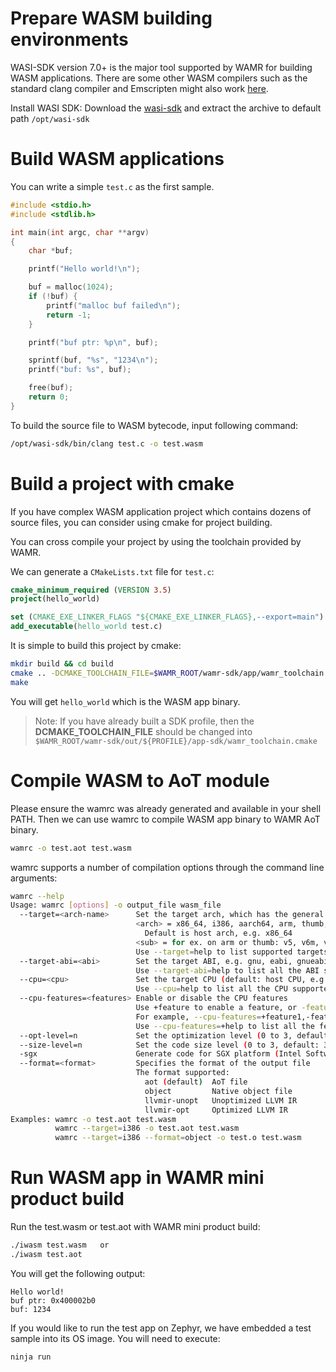 

# Prepare WASM building environments

WASI-SDK version 7.0+ is the major tool supported by WAMR for building WASM applications. There are some other WASM compilers such as the standard clang compiler and Emscripten might also work [here](./other_wasm_compilers.md).

Install WASI SDK: Download the [wasi-sdk](https://github.com/CraneStation/wasi-sdk/releases) and extract the archive to default path `/opt/wasi-sdk`


Build WASM applications
=========================

You can write a simple ```test.c``` as the first sample.

``` C
#include <stdio.h>
#include <stdlib.h>

int main(int argc, char **argv)
{
    char *buf;

    printf("Hello world!\n");

    buf = malloc(1024);
    if (!buf) {
        printf("malloc buf failed\n");
        return -1;
    }

    printf("buf ptr: %p\n", buf);

    sprintf(buf, "%s", "1234\n");
    printf("buf: %s", buf);

    free(buf);
    return 0;
}
```



To build the source file to WASM bytecode, input following command:

``` Bash
/opt/wasi-sdk/bin/clang test.c -o test.wasm
```


# Build a project with cmake

If you have complex WASM application project which contains dozens of source files, you can consider using cmake for project building.

You can cross compile your project by using the toolchain provided by WAMR.

We can generate a `CMakeLists.txt` file for `test.c`:

``` cmake
cmake_minimum_required (VERSION 3.5)
project(hello_world)

set (CMAKE_EXE_LINKER_FLAGS "${CMAKE_EXE_LINKER_FLAGS},--export=main")
add_executable(hello_world test.c)
```

It is simple to build this project by cmake:

``` Bash
mkdir build && cd build
cmake .. -DCMAKE_TOOLCHAIN_FILE=$WAMR_ROOT/wamr-sdk/app/wamr_toolchain.cmake
make
```

You will get ```hello_world``` which is the WASM app binary.

> Note: If you have already built a SDK profile, then the **DCMAKE_TOOLCHAIN_FILE** should be changed into `$WAMR_ROOT/wamr-sdk/out/${PROFILE}/app-sdk/wamr_toolchain.cmake`


# Compile WASM to AoT module

Please ensure the wamrc was already generated and available in your shell PATH. Then we can use wamrc to compile WASM app binary to WAMR AoT binary.

``` Bash
wamrc -o test.aot test.wasm
```

wamrc supports a number of compilation options through the command line arguments:

``` Bash
wamrc --help
Usage: wamrc [options] -o output_file wasm_file
  --target=<arch-name>      Set the target arch, which has the general format: <arch><sub>
                            <arch> = x86_64, i386, aarch64, arm, thumb, xtensa, mips.
                              Default is host arch, e.g. x86_64
                            <sub> = for ex. on arm or thumb: v5, v6m, v7a, v7m, etc.
                            Use --target=help to list supported targets
  --target-abi=<abi>        Set the target ABI, e.g. gnu, eabi, gnueabihf, etc. (default: gnu)
                            Use --target-abi=help to list all the ABI supported
  --cpu=<cpu>               Set the target CPU (default: host CPU, e.g. skylake)
                            Use --cpu=help to list all the CPU supported
  --cpu-features=<features> Enable or disable the CPU features
                            Use +feature to enable a feature, or -feature to disable it
                            For example, --cpu-features=+feature1,-feature2
                            Use --cpu-features=+help to list all the features supported
  --opt-level=n             Set the optimization level (0 to 3, default: 3, which is fastest)
  --size-level=n            Set the code size level (0 to 3, default: 3, which is smallest)
  -sgx                      Generate code for SGX platform (Intel Software Guard Extention)
  --format=<format>         Specifies the format of the output file
                            The format supported:
                              aot (default)  AoT file
                              object         Native object file
                              llvmir-unopt   Unoptimized LLVM IR
                              llvmir-opt     Optimized LLVM IR
Examples: wamrc -o test.aot test.wasm
          wamrc --target=i386 -o test.aot test.wasm
          wamrc --target=i386 --format=object -o test.o test.wasm

```


Run WASM app in WAMR mini product build
========================

Run the test.wasm or test.aot with WAMR mini product build:
``` Bash
./iwasm test.wasm   or
./iwasm test.aot
```
You will get the following output:
```
Hello world!
buf ptr: 0x400002b0
buf: 1234
```
If you would like to run the test app on Zephyr, we have embedded a test sample into its OS image. You will need to execute:
```
ninja run
```
